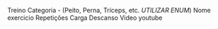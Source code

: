 Treino
Categoria - (Peito, Perna, Tríceps, etc. *UTILIZAR ENUM*)
Nome exercicio
Repetições
Carga
Descanso
Video youtube